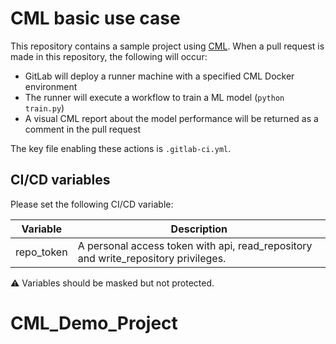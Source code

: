 # CML basic use case

This repository contains a sample project using [CML](https://github.com/iterative/cml). When a pull request is made in this repository, the following will occur:
- GitLab will deploy a runner machine with a specified CML Docker environment
- The runner will execute a workflow to train a ML model (`python train.py`)
- A visual CML report about the model performance will be returned as a comment in the pull request

The key file enabling these actions is `.gitlab-ci.yml`.

## CI/CD variables
Please set the following CI/CD variable:

| Variable  | Description  | 
|---|---|
|  repo_token | A personal access token with api, read_repository and write_repository privileges.  |

⚠️ Variables should be masked but not protected.
# CML_Demo_Project 
